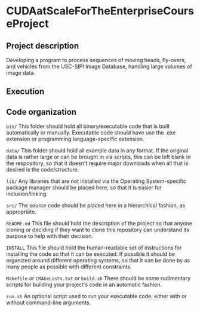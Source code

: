 # CUDAatScaleForTheEnterpriseCourseProject
  ## Project description
  Developing a program to process sequences of moving heads, fly-overs, and vehicles from the USC-SIPI Image Database, handling large volumes of image data.

  ## Execution
  
  
  ## Code organization
  `bin/` This folder should hold all binary/executable code that is built automatically or manually. Executable code should have use the .exe extension or programming language-specific extension.

  `data/` This folder should hold all example data in any format. If the original data is rather large or can be brought in via scripts, this can be left blank in the respository, so that it doesn't require major downloads when all that is desired is the code/structure.

  `lib/` Any libraries that are not installed via the Operating System-specific package manager should be placed here, so that it is easier for inclusion/linking.

  `src/` The source code should be placed here in a hierarchical fashion, as appropriate.

  `README.md` This file should hold the description of the project so that anyone cloning or deciding if they want to clone this repository can understand its purpose to help with their decision.

  `INSTALL` This file should hold the human-readable set of instructions for installing the code so that it can be executed. If possible it should be organized around different operating systems, so that it can be done by as many people as possible with different constraints.

  `Makefile` or `CMAkeLists.txt` or `build.sh` There should be some rudimentary scripts for building your project's code in an automatic fashion.

  `run.sh` An optional script used to run your executable code, either with or without command-line arguments.
